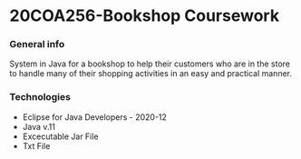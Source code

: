 # 20COA256-Bookshop Coursework

### General info
System in Java for a bookshop to help their customers who are in the store to handle many of their shopping activities in an easy and practical manner.

### Technologies
* Eclipse for Java Developers - 2020-12
* Java v.11
* Excecutable Jar File
* Txt File
